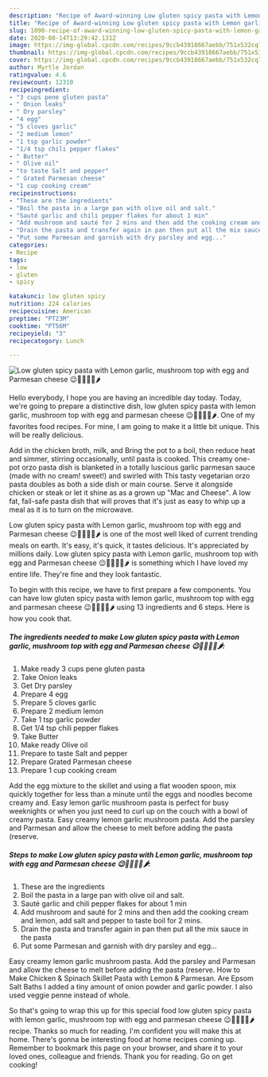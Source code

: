 ```yaml
---
description: "Recipe of Award-winning Low gluten spicy pasta with Lemon garlic, mushroom top with egg and Parmesan cheese 😉🥒🍋🧄🥚🌶"
title: "Recipe of Award-winning Low gluten spicy pasta with Lemon garlic, mushroom top with egg and Parmesan cheese 😉🥒🍋🧄🥚🌶"
slug: 1090-recipe-of-award-winning-low-gluten-spicy-pasta-with-lemon-garlic-mushroom-top-with-egg-and-parmesan-cheese
date: 2020-08-14T13:29:42.131Z
image: https://img-global.cpcdn.com/recipes/9ccb43918667aebb/751x532cq70/low-gluten-spicy-pasta-with-lemon-garlic-mushroom-top-with-egg-and-parmesan-cheese-😉🥒🍋🧄🥚🌶-recipe-main-photo.jpg
thumbnail: https://img-global.cpcdn.com/recipes/9ccb43918667aebb/751x532cq70/low-gluten-spicy-pasta-with-lemon-garlic-mushroom-top-with-egg-and-parmesan-cheese-😉🥒🍋🧄🥚🌶-recipe-main-photo.jpg
cover: https://img-global.cpcdn.com/recipes/9ccb43918667aebb/751x532cq70/low-gluten-spicy-pasta-with-lemon-garlic-mushroom-top-with-egg-and-parmesan-cheese-😉🥒🍋🧄🥚🌶-recipe-main-photo.jpg
author: Myrtle Jordan
ratingvalue: 4.6
reviewcount: 12310
recipeingredient:
- "3 cups pene gluten pasta"
- " Onion leaks"
- " Dry parsley"
- "4 egg"
- "5 cloves garlic"
- "2 medium lemon"
- "1 tsp garlic powder"
- "1/4 tsp chili pepper flakes"
- " Butter"
- " Olive oil"
- "to taste Salt and pepper"
- " Grated Parmesan cheese"
- "1 cup cooking cream"
recipeinstructions:
- "These are the ingredients"
- "Boil the pasta in a large pan with olive oil and salt."
- "Sauté garlic and chili pepper flakes for about 1 min"
- "Add mushroom and sauté for 2 mins and then add the cooking cream and lemon, add salt and pepper to taste boil for 2 mins."
- "Drain the pasta and transfer again in pan then put all the mix sauce in the pasta"
- "Put some Parmesan and garnish with dry parsley and egg..."
categories:
- Recipe
tags:
- low
- gluten
- spicy

katakunci: low gluten spicy 
nutrition: 224 calories
recipecuisine: American
preptime: "PT23M"
cooktime: "PT56M"
recipeyield: "3"
recipecategory: Lunch

---
```



![Low gluten spicy pasta with Lemon garlic, mushroom top with egg and Parmesan cheese 😉🥒🍋🧄🥚🌶](https://img-global.cpcdn.com/recipes/9ccb43918667aebb/751x532cq70/low-gluten-spicy-pasta-with-lemon-garlic-mushroom-top-with-egg-and-parmesan-cheese-😉🥒🍋🧄🥚🌶-recipe-main-photo.jpg)

Hello everybody, I hope you are having an incredible day today. Today, we're going to prepare a distinctive dish, low gluten spicy pasta with lemon garlic, mushroom top with egg and parmesan cheese 😉🥒🍋🧄🥚🌶. One of my favorites food recipes. For mine, I am going to make it a little bit unique. This will be really delicious.

Add in the chicken broth, milk, and Bring the pot to a boil, then reduce heat and simmer, stirring occasionally, until pasta is cooked. This creamy one-pot orzo pasta dish is blanketed in a totally luscious garlic parmesan sauce (made with no cream! sweet!) and swirled with This tasty vegetarian orzo pasta doubles as both a side dish or main course. Serve it alongside chicken or steak or let it shine as as a grown up &#34;Mac and Cheese&#34;. A low fat, fail-safe pasta dish that will proves that it&#39;s just as easy to whip up a meal as it is to turn on the microwave.

Low gluten spicy pasta with Lemon garlic, mushroom top with egg and Parmesan cheese 😉🥒🍋🧄🥚🌶 is one of the most well liked of current trending meals on earth. It's easy, it's quick, it tastes delicious. It's appreciated by millions daily. Low gluten spicy pasta with Lemon garlic, mushroom top with egg and Parmesan cheese 😉🥒🍋🧄🥚🌶 is something which I have loved my entire life. They're fine and they look fantastic.


To begin with this recipe, we have to first prepare a few components. You can have low gluten spicy pasta with lemon garlic, mushroom top with egg and parmesan cheese 😉🥒🍋🧄🥚🌶 using 13 ingredients and 6 steps. Here is how you cook that.

<!--inarticleads1-->

##### The ingredients needed to make Low gluten spicy pasta with Lemon garlic, mushroom top with egg and Parmesan cheese 😉🥒🍋🧄🥚🌶:

1. Make ready 3 cups pene gluten pasta
1. Take  Onion leaks
1. Get  Dry parsley
1. Prepare 4 egg
1. Prepare 5 cloves garlic
1. Prepare 2 medium lemon
1. Take 1 tsp garlic powder
1. Get 1/4 tsp chili pepper flakes
1. Take  Butter
1. Make ready  Olive oil
1. Prepare to taste Salt and pepper
1. Prepare  Grated Parmesan cheese
1. Prepare 1 cup cooking cream


Add the egg mixture to the skillet and using a flat wooden spoon, mix quickly together for less than a minute until the eggs and noodles become creamy and. Easy lemon garlic mushroom pasta is perfect for busy weeknights or when you just need to curl up on the couch with a bowl of creamy pasta. Easy creamy lemon garlic mushroom pasta. Add the parsley and Parmesan and allow the cheese to melt before adding the pasta (reserve. 

<!--inarticleads2-->

##### Steps to make Low gluten spicy pasta with Lemon garlic, mushroom top with egg and Parmesan cheese 😉🥒🍋🧄🥚🌶:

1. These are the ingredients
1. Boil the pasta in a large pan with olive oil and salt.
1. Sauté garlic and chili pepper flakes for about 1 min
1. Add mushroom and sauté for 2 mins and then add the cooking cream and lemon, add salt and pepper to taste boil for 2 mins.
1. Drain the pasta and transfer again in pan then put all the mix sauce in the pasta
1. Put some Parmesan and garnish with dry parsley and egg...


Easy creamy lemon garlic mushroom pasta. Add the parsley and Parmesan and allow the cheese to melt before adding the pasta (reserve. How to Make Chicken &amp; Spinach Skillet Pasta with Lemon &amp; Parmesan. Are Epsom Salt Baths I added a tiny amount of onion powder and garlic powder. I also used veggie penne instead of whole. 

So that's going to wrap this up for this special food low gluten spicy pasta with lemon garlic, mushroom top with egg and parmesan cheese 😉🥒🍋🧄🥚🌶 recipe. Thanks so much for reading. I'm confident you will make this at home. There's gonna be interesting food at home recipes coming up. Remember to bookmark this page on your browser, and share it to your loved ones, colleague and friends. Thank you for reading. Go on get cooking!
